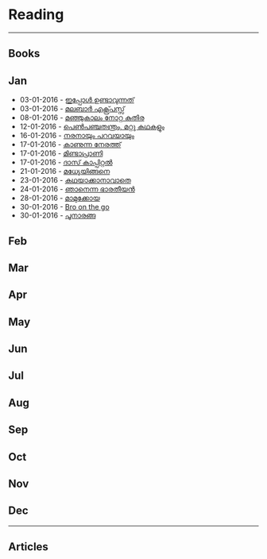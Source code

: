 # Reading
-----
## Books

## Jan
* 03-01-2016 - [ഇപ്പോൾ ഉണ്ടാവുന്നത് ](https://www.goodreads.com/book/show/28436524-ippol-undavunnath) 
* 03-01-2016 - [ മലബാർ എക്സ്പ്രസ്സ്](https://www.goodreads.com/book/show/28437301-malabar-express) 
* 08-01-2016 - [മഞ്ഞുകാലം നോറ്റ കുതിര](https://www.goodreads.com/book/show/15821308-manjukalam-notta-kuthira)
* 12-01-2016 - [പെണ്‍പഞ്ചതന്ത്രം, മറ്റു കഥകളും](https://www.goodreads.com/book/show/25396024-pen-panchathanthram-mattu-kathakalum)
* 16-01-2016 - [നരനായും പറവയായും](https://www.goodreads.com/book/show/16000604-naranayum-paravayayum)
* 17-01-2016 - [കാണുന്ന നേരത്ത്](https://www.goodreads.com/book/show/28593829-kanunna-nerathu)
* 17-01-2016 - [മിണ്ടാപ്രാണി](https://www.goodreads.com/book/show/28593866-mindaprani)
* 17-01-2016 - [ദാസ് കാപ്പിറ്റൽ](https://www.goodreads.com/book/show/13417685-das-capital)
* 21-01-2016 - [മധ്യേയിങ്ങനെ](https://www.goodreads.com/book/show/28655517-madhyeyingane)
* 23-01-2016 - [കഥയാക്കാനാവാതെ](https://www.goodreads.com/book/show/28700155-kadhayakkanavathe)
* 24-01-2016 - [ഞാനെന്ന ഭാരതീയന്‍](https://www.goodreads.com/book/show/28680216-njanenna-bharatheeyan)
* 28-01-2016 - [മാമുക്കോയ](https://www.goodreads.com/book/show/16204277-mamukkoya)
* 30-01-2016 - [Bro on the go](https://www.goodreads.com/book/show/7090433-bro-on-the-go)
* 30-01-2016 - [പൂനാരങ്ങ](https://www.goodreads.com/book/show/28807348-poonaranga)

## Feb

## Mar

## Apr

## May

## Jun

## Jul

## Aug

## Sep

## Oct

## Nov

## Dec
-----
## Articles 
